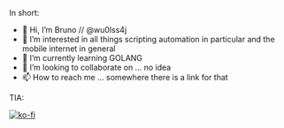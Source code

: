 In short:

- 👋 Hi, I’m Bruno // @wu0lss4j
- 👀 I’m interested in all things scripting automation in particular and the mobile internet in general
- 🌱 I’m currently learning GOLANG
- 💞️ I’m looking to collaborate on ... no idea
- 📫 How to reach me ... somewhere there is a link for that

TIA:

[![ko-fi](https://ko-fi.com/img/githubbutton_sm.svg)](https://ko-fi.com/T6T2Q57QX)

<!---
wu0lss4j/wu0lss4j is a ✨ special ✨ repository because its `README.md` (this file) appears on your GitHub profile.
You can click the Preview link to take a look at your changes.
--->
